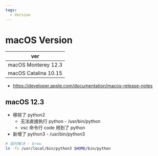 ```yaml
---
tags:
  - Version
---
```


# macOS Version

| ver                  |
| -------------------- |
| macOS Monterey 12.3  |
| macOS Catalina 10.15 |

- https://developer.apple.com/documentation/macos-release-notes

## macOS 12.3

- 移除了 python2
  - 无法直接执行 python - /usr/bin/python
  - vsc 命令行 code 用到了 python
- 新增了 python3 - /usr/bin/python3

```bash
# 临时解决 - brew
ln -fs /usr/local/bin/python3 $HOME/bin/python
```
